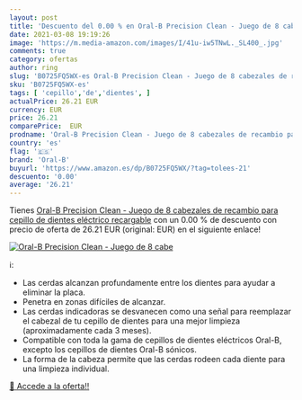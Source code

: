 ```yaml
---
layout: post
title: 'Descuento del 0.00 % en Oral-B Precision Clean - Juego de 8 cabe'
date: 2021-03-08 19:19:26
image: 'https://m.media-amazon.com/images/I/41u-iw5TNwL._SL400_.jpg'
comments: true
category: ofertas
author: ring
slug: 'B0725FQ5WX-es Oral-B Precision Clean - Juego de 8 cabezales de recambio...'
sku: 'B0725FQ5WX-es'
tags: [ 'cepillo','de','dientes', ]
actualPrice: 26.21 EUR
currency: EUR
price: 26.21
comparePrice:  EUR
prodname: 'Oral-B Precision Clean - Juego de 8 cabezales de recambio para cepillo de dientes eléctrico recargable'
country: 'es'
flag: '🇪🇸'
brand: 'Oral-B'
buyurl: 'https://www.amazon.es/dp/B0725FQ5WX/?tag=tolees-21'
descuento: '0.00'
average: '26.21'
---
```


Tienes [Oral-B Precision Clean - Juego de 8 cabezales de recambio para cepillo de dientes eléctrico recargable](https://www.amazon.es/dp/B0725FQ5WX/?tag=tolees-21) con un 0.00 % de descuento con precio de oferta de 26.21 EUR (original:  EUR) en el siguiente enlace!

[![Oral-B Precision Clean - Juego de 8 cabe](https://m.media-amazon.com/images/I/41u-iw5TNwL._SL400_.jpg)](https://www.amazon.es/dp/B0725FQ5WX/?tag=tolees-21)

ℹ️:

- Las cerdas alcanzan profundamente entre los dientes para ayudar a eliminar la placa.
- Penetra en zonas difíciles de alcanzar.
- Las cerdas indicadoras se desvanecen como una señal para reemplazar el cabezal de tu cepillo de dientes para una mejor limpieza (aproximadamente cada 3 meses).
- Compatible con toda la gama de cepillos de dientes eléctricos Oral-B, excepto los cepillos de dientes Oral-B sónicos.
- La forma de la cabeza permite que las cerdas rodeen cada diente para una limpieza individual.

[🛒 Accede a la oferta!!](https://www.amazon.es/dp/B0725FQ5WX/?tag=tolees-21)
